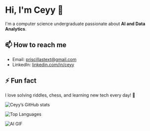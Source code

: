 # Hi, I'm Ceyy 👋

I'm a computer science undergraduate passionate about **AI and Data Analytics**.

## 📫 How to reach me
- Email: priscillastext@gmail.com
- LinkedIn: [linkedin.com/in/ceyy](https://www.linkedin.com/in/mary-anggita-priscilla-b275562a7/)

## ⚡ Fun fact
I love solving riddles, chess, and learning new tech every day! 🚀

![Ceyy’s GitHub stats](https://github-readme-stats.vercel.app/api?username=ceyy&show_icons=true&theme=radical)

![Top Languages](https://github-readme-stats.vercel.app/api/top-langs/?username=ceyy&layout=compact)

![AI GIF](https://media4.giphy.com/media/v1.Y2lkPTc5MGI3NjExeHc4ZHFpZG04Y3d6cTR1ODRiczcwdzRxenViaHkxanVnaDF2OXFmayZlcD12MV9pbnRlcm5hbF9naWZfYnlfaWQmY3Q9Zw/95KXUUMytHCF6mqlU0/giphy.gif)
